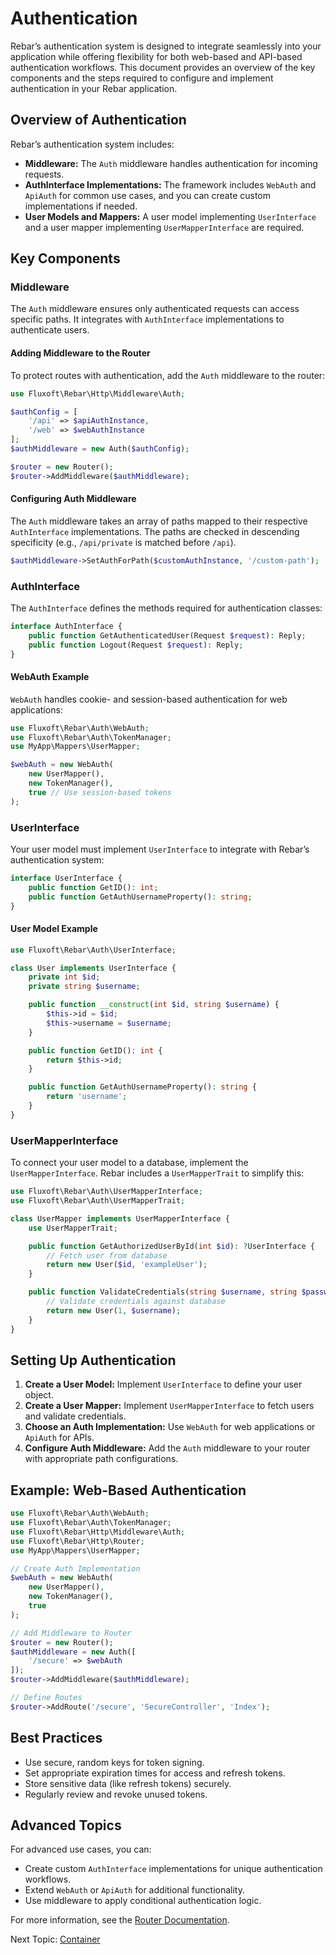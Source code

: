 # Authentication

Rebar’s authentication system is designed to integrate seamlessly into your application while offering flexibility for both web-based and API-based authentication workflows. This document provides an overview of the key components and the steps required to configure and implement authentication in your Rebar application.

## Overview of Authentication
Rebar’s authentication system includes:

- **Middleware:** The `Auth` middleware handles authentication for incoming requests.
- **AuthInterface Implementations:** The framework includes `WebAuth` and `ApiAuth` for common use cases, and you can create custom implementations if needed.
- **User Models and Mappers:** A user model implementing `UserInterface` and a user mapper implementing `UserMapperInterface` are required.

## Key Components

### Middleware
The `Auth` middleware ensures only authenticated requests can access specific paths. It integrates with `AuthInterface` implementations to authenticate users.

#### Adding Middleware to the Router
To protect routes with authentication, add the `Auth` middleware to the router:

```php
use Fluxoft\Rebar\Http\Middleware\Auth;

$authConfig = [
    '/api' => $apiAuthInstance,
    '/web' => $webAuthInstance
];
$authMiddleware = new Auth($authConfig);

$router = new Router();
$router->AddMiddleware($authMiddleware);
```

#### Configuring Auth Middleware
The `Auth` middleware takes an array of paths mapped to their respective `AuthInterface` implementations. The paths are checked in descending specificity (e.g., `/api/private` is matched before `/api`).

```php
$authMiddleware->SetAuthForPath($customAuthInstance, '/custom-path');
```

### AuthInterface
The `AuthInterface` defines the methods required for authentication classes:

```php
interface AuthInterface {
    public function GetAuthenticatedUser(Request $request): Reply;
    public function Logout(Request $request): Reply;
}
```

#### WebAuth Example
`WebAuth` handles cookie- and session-based authentication for web applications:

```php
use Fluxoft\Rebar\Auth\WebAuth;
use Fluxoft\Rebar\Auth\TokenManager;
use MyApp\Mappers\UserMapper;

$webAuth = new WebAuth(
    new UserMapper(),
    new TokenManager(),
    true // Use session-based tokens
);
```

### UserInterface
Your user model must implement `UserInterface` to integrate with Rebar’s authentication system:

```php
interface UserInterface {
    public function GetID(): int;
    public function GetAuthUsernameProperty(): string;
}
```

#### User Model Example
```php
use Fluxoft\Rebar\Auth\UserInterface;

class User implements UserInterface {
    private int $id;
    private string $username;

    public function __construct(int $id, string $username) {
        $this->id = $id;
        $this->username = $username;
    }

    public function GetID(): int {
        return $this->id;
    }

    public function GetAuthUsernameProperty(): string {
        return 'username';
    }
}
```

### UserMapperInterface
To connect your user model to a database, implement the `UserMapperInterface`. Rebar includes a `UserMapperTrait` to simplify this:

```php
use Fluxoft\Rebar\Auth\UserMapperInterface;
use Fluxoft\Rebar\Auth\UserMapperTrait;

class UserMapper implements UserMapperInterface {
    use UserMapperTrait;

    public function GetAuthorizedUserById(int $id): ?UserInterface {
        // Fetch user from database
        return new User($id, 'exampleUser');
    }

    public function ValidateCredentials(string $username, string $password): ?UserInterface {
        // Validate credentials against database
        return new User(1, $username);
    }
}
```

## Setting Up Authentication

1. **Create a User Model:** Implement `UserInterface` to define your user object.
2. **Create a User Mapper:** Implement `UserMapperInterface` to fetch users and validate credentials.
3. **Choose an Auth Implementation:** Use `WebAuth` for web applications or `ApiAuth` for APIs.
4. **Configure Auth Middleware:** Add the `Auth` middleware to your router with appropriate path configurations.

## Example: Web-Based Authentication

```php
use Fluxoft\Rebar\Auth\WebAuth;
use Fluxoft\Rebar\Auth\TokenManager;
use Fluxoft\Rebar\Http\Middleware\Auth;
use Fluxoft\Rebar\Http\Router;
use MyApp\Mappers\UserMapper;

// Create Auth Implementation
$webAuth = new WebAuth(
    new UserMapper(),
    new TokenManager(),
    true
);

// Add Middleware to Router
$router = new Router();
$authMiddleware = new Auth([
    '/secure' => $webAuth
]);
$router->AddMiddleware($authMiddleware);

// Define Routes
$router->AddRoute('/secure', 'SecureController', 'Index');
```

## Best Practices
- Use secure, random keys for token signing.
- Set appropriate expiration times for access and refresh tokens.
- Store sensitive data (like refresh tokens) securely.
- Regularly review and revoke unused tokens.

## Advanced Topics

For advanced use cases, you can:
- Create custom `AuthInterface` implementations for unique authentication workflows.
- Extend `WebAuth` or `ApiAuth` for additional functionality.
- Use middleware to apply conditional authentication logic.

For more information, see the [Router Documentation](routing.md).

Next Topic: [Container](container.md)
